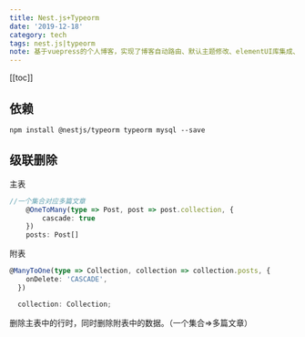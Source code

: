 ```yaml
---
title: Nest.js+Typeorm
date: '2019-12-18'
category: tech
tags: nest.js|typeorm
note: 基于vuepress的个人博客，实现了博客自动路由、默认主题修改、elementUI库集成、mp3背景播放、标签墙、评论功能
---
```

[[toc]]
## 依赖
```
npm install @nestjs/typeorm typeorm mysql --save
```
## 级联删除
主表
``` ts
//一个集合对应多篇文章
    @OneToMany(type => Post, post => post.collection, {
        cascade: true
    })
    posts: Post[]
```
附表
``` ts
@ManyToOne(type => Collection, collection => collection.posts, {
    onDelete: 'CASCADE',
  })

  collection: Collection;
```
删除主表中的行时，同时删除附表中的数据。（一个集合=>多篇文章）